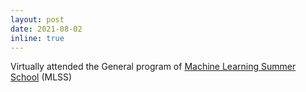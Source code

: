 ```yaml
---
layout: post
date: 2021-08-02
inline: true
---
```


Virtually attended the General program of <a href="https://ai.ntu.edu.tw/mlss2021/" target="_blank" title="The machine learning summer school series">Machine Learning Summer School</a> (MLSS)
